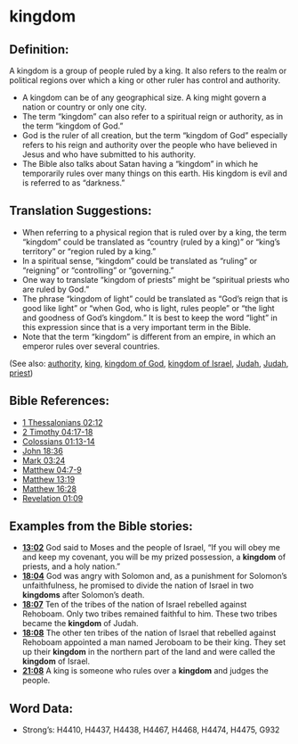 # kingdom

## Definition:

A kingdom is a group of people ruled by a king. It also refers to the realm or political regions over which a king or other ruler has control and authority.

* A kingdom can be of any geographical size. A king might govern a nation or country or only one city.
* The term “kingdom” can also refer to a spiritual reign or authority, as in the term “kingdom of God.”
* God is the ruler of all creation, but the term “kingdom of God” especially refers to his reign and authority over the people who have believed in Jesus and who have submitted to his authority.
* The Bible also talks about Satan having a “kingdom” in which he temporarily rules over many things on this earth. His kingdom is evil and is referred to as “darkness.”

## Translation Suggestions:

* When referring to a physical region that is ruled over by a king, the term “kingdom” could be translated as “country (ruled by a king)” or “king’s territory” or “region ruled by a king.”
* In a spiritual sense, “kingdom” could be translated as “ruling” or “reigning” or “controlling” or “governing.”
* One way to translate “kingdom of priests” might be “spiritual priests who are ruled by God.”
* The phrase “kingdom of light” could be translated as “God’s reign that is good like light” or “when God, who is light, rules people” or “the light and goodness of God’s kingdom.” It is best to keep the word “light” in this expression since that is a very important term in the Bible.
* Note that the term “kingdom” is different from an empire, in which an emperor rules over several countries.

(See also: [authority](../kt/authority.md), [king](../other/king.md), [kingdom of God](../kt/kingdomofgod.md), [kingdom of Israel](../names/kingdomofisrael.md), [Judah](../names/judah.md), [Judah](../names/kingdomofjudah.md), [priest](../kt/priest.md))

## Bible References:

* [1 Thessalonians 02:12](rc://en/tn/help/1th/02/12)
* [2 Timothy 04:17-18](rc://en/tn/help/2ti/04/17)
* [Colossians 01:13-14](rc://en/tn/help/col/01/13)
* [John 18:36](rc://en/tn/help/jhn/18/36)
* [Mark 03:24](rc://en/tn/help/mrk/03/24)
* [Matthew 04:7-9](rc://en/tn/help/mat/04/07)
* [Matthew 13:19](rc://en/tn/help/mat/13/19)
* [Matthew 16:28](rc://en/tn/help/mat/16/28)
* [Revelation 01:09](rc://en/tn/help/rev/01/09)

## Examples from the Bible stories:

* __[13:02](rc://en/tn/help/obs/13/02)__ God said to Moses and the people of Israel, “If you will obey me and keep my covenant, you will be my prized possession, a __kingdom__ of priests, and a holy nation.”
* __[18:04](rc://en/tn/help/obs/18/04)__ God was angry with Solomon and, as a punishment for Solomon’s unfaithfulness, he promised to divide the nation of Israel in two __kingdoms__ after Solomon’s death.
* __[18:07](rc://en/tn/help/obs/18/07)__ Ten of the tribes of the nation of Israel rebelled against Rehoboam. Only two tribes remained faithful to him. These two tribes became the __kingdom__ of Judah.
* __[18:08](rc://en/tn/help/obs/18/08)__ The other ten tribes of the nation of Israel that rebelled against Rehoboam appointed a man named Jeroboam to be their king. They set up their __kingdom__ in the northern part of the land and were called the __kingdom__ of Israel.
* __[21:08](rc://en/tn/help/obs/21/08)__ A king is someone who rules over a __kingdom__ and judges the people.

## Word Data:

* Strong’s: H4410, H4437, H4438, H4467, H4468, H4474, H4475, G932
